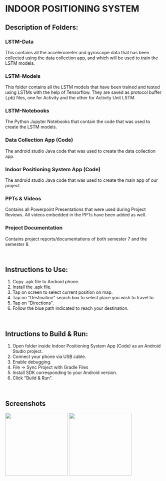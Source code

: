 # INDOOR POSITIONING SYSTEM


## Description of Folders:
### LSTM-Data
This contains all the accelerometer and gyroscope data that has been collected using the data collection app, and which will be used to train the LSTM models.


### LSTM-Models
This folder contains all the LSTM models that have been trained and tested using LSTMs with the help of Tensorflow.
They are saved as protocol buffer (.pb) files, one for Activity and the other for Activity Unit LSTM.

### LSTM-Notebooks
The Python Jupyter Notebooks that contain the code that was used to create the LSTM models.

### Data Collection App (Code)
The android studio Java code that was used to create the data collection app.

### Indoor Positioning System App (Code)
The android studio Java code that was used to create the main app of our project.

### PPTs & Videos
Contains all Powerpoint Presentations  that were used during Project Reviews.
All videos embedded in the PPTs have been added as well.

### Project Documentation
Contains project reports/documentations of both semester 7 and the semester 8.

<br>

## Instructions to Use:
1. Copy .apk file to Android phone.
2. Install the .apk file.
3. Tap on screen to select current position on map.
4. Tap on "Destination" search box to select place you wish to travel to.
5. Tap on "Directions".
6. Follow the blue path indicated to reach your destination.

<br>

## Intructions to Build & Run:
1. Open folder inside Indoor Positioning System App (Code) as an Android Studio project.
2. Connect your phone via USB cable.
3. Enable debugging.
4. File -> Sync Project with Gradle Files
5. Install SDK corresponding to your Android version.
6. Click "Build & Run".

<br>

## Screenshots
<img src="https://user-images.githubusercontent.com/69889290/110186935-aa7ea300-7e0e-11eb-8ac0-54d3b9e71efc.png" width="200">             <img src="https://user-images.githubusercontent.com/69889290/110186978-c08c6380-7e0e-11eb-8463-8da8190ec762.png" width="200">


